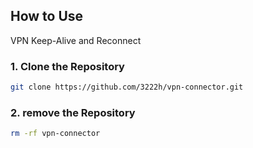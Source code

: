 
## How to Use
VPN Keep-Alive and Reconnect

### 1. Clone the Repository

```bash
git clone https://github.com/3222h/vpn-connector.git
```


### 2. remove the Repository

```bash
rm -rf vpn-connector
```
